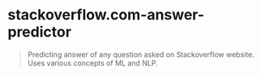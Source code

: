 # stackoverflow.com-answer-predictor
>Predicting answer of any question asked on Stackoverflow website.
>Uses various concepts of ML and NLP.
